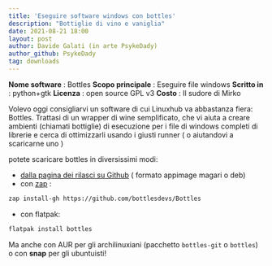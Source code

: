 ```yaml
---
title: 'Eseguire software windows con bottles'
description: "Bottiglie di vino e vaniglia"
date: 2021-08-21 18:00
layout: post
author: Davide Galati (in arte PsykeDady)
author_github: PsykeDady
tag: downloads
---
```


**Nome software**   : Bottles
**Scopo principale** : Eseguire file windows 
**Scritto in** : python+gtk
**Licenza** : open source GPL v3
**Costo** : Il sudore di Mirko

Volevo oggi consigliarvi un software di cui Linuxhub va abbastanza fiera: Bottles.
Trattasi di un wrapper di wine semplificato, che vi aiuta a creare ambienti (chiamati bottiglie) di esecuzione per i file di windows completi di librerie e cerca di ottimizzarli usando i giusti runner ( o aiutandovi a scaricarne uno ) 

potete scaricare bottles in diversissimi modi:
- [dalla pagina dei rilasci su Github](https://github.com/bottlesdevs/Bottles/releases) ( formato appimage magari o deb) 
- con [zap](https://feed.linuxpeople.org/posts/installare-Appimage-con-zap) : 
```bash
zap install-gh https://github.com/bottlesdevs/Bottles
```
- con flatpak: 
```bash
flatpak install bottles
```

Ma anche con AUR per gli archilinuxiani (pacchetto `bottles-git` o `bottles`) o con **snap** per gli ubuntuisti!

